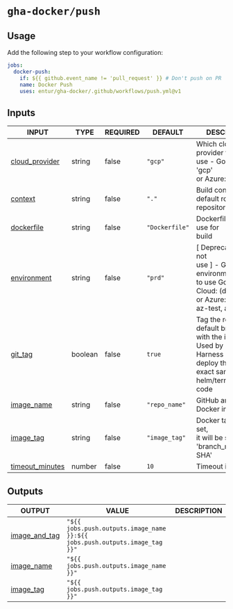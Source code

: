 # `gha-docker/push`

## Usage

Add the following step to your workflow configuration:

```yml
jobs:
  docker-push:
    if: ${{ github.event_name != 'pull_request' }} # Don't push on PR
    name: Docker Push
    uses: entur/gha-docker/.github/workflows/push.yml@v1
```

## Inputs

<!-- AUTO-DOC-INPUT:START - Do not remove or modify this section -->

|                                     INPUT                                     |  TYPE   | REQUIRED |    DEFAULT     |                                                               DESCRIPTION                                                               |
|-------------------------------------------------------------------------------|---------|----------|----------------|-----------------------------------------------------------------------------------------------------------------------------------------|
|  <a name="input_cloud_provider"></a>[cloud_provider](#input_cloud_provider)   | string  |  false   |    `"gcp"`     |                            Which cloud service provider to <br>use - Google Cloud: 'gcp' <br>or Azure: 'az'                             |
|             <a name="input_context"></a>[context](#input_context)             | string  |  false   |     `"."`      |                                             Build context, default root of <br>repository                                               |
|        <a name="input_dockerfile"></a>[dockerfile](#input_dockerfile)         | string  |  false   | `"Dockerfile"` |                                                  Dockerfile name to use for <br>build                                                   |
|       <a name="input_environment"></a>[environment](#input_environment)       | string  |  false   |    `"prd"`     | [ Deprecated - do not <br>use ] - GitHub environment <br>to use Google Cloud: (dev, tst, prd) <br>or Azure: (az-dev, az-test, az-prod)  |
|             <a name="input_git_tag"></a>[git_tag](#input_git_tag)             | boolean |  false   |     `true`     |   Tag the repository default branch <br>with the image_tag? Used by <br>Harness CD to deploy the <br>exact same helm/terraform code     |
|        <a name="input_image_name"></a>[image_name](#input_image_name)         | string  |  false   | `"repo_name"`  |                                                    GitHub artifact with Docker image                                                    |
|          <a name="input_image_tag"></a>[image_tag](#input_image_tag)          | string  |  false   | `"image_tag"`  |                                Docker tag. If not set, <br>it will be set to <br>'branch_name.date-SHA'                                 |
| <a name="input_timeout_minutes"></a>[timeout_minutes](#input_timeout_minutes) | number  |  false   |      `10`      |                                                           Timeout in minutes                                                            |

<!-- AUTO-DOC-INPUT:END -->

## Outputs

<!-- AUTO-DOC-OUTPUT:START - Do not remove or modify this section -->

|                                  OUTPUT                                   |                                   VALUE                                    | DESCRIPTION |
|---------------------------------------------------------------------------|----------------------------------------------------------------------------|-------------|
| <a name="output_image_and_tag"></a>[image_and_tag](#output_image_and_tag) | `"${{ jobs.push.outputs.image_name }}:${{ jobs.push.outputs.image_tag }}"` |             |
|     <a name="output_image_name"></a>[image_name](#output_image_name)      |                  `"${{ jobs.push.outputs.image_name }}"`                   |             |
|       <a name="output_image_tag"></a>[image_tag](#output_image_tag)       |                   `"${{ jobs.push.outputs.image_tag }}"`                   |             |

<!-- AUTO-DOC-OUTPUT:END -->
